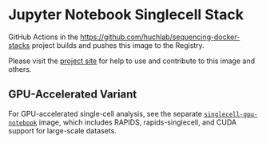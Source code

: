 # Jupyter Notebook Singlecell Stack

GitHub Actions in the <https://github.com/huchlab/sequencing-docker-stacks> project builds and pushes this image to the Registry.

Please visit the [project site](https://github.com/huchlab/sequencing-docker-stacks) for help to use and contribute to this image and others.

## GPU-Accelerated Variant

For GPU-accelerated single-cell analysis, see the separate [`singlecell-gpu-notebook`](https://github.com/huchlab/sequencing-docker-stacks/tree/main/images/singlecell-gpu-notebook)
image, which includes RAPIDS, rapids-singlecell, and CUDA support for large-scale datasets.
